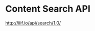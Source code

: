 # Content Search API

http://iiif.io/api/search/1.0/

<!-- #todo:0 write about the content search API -->

